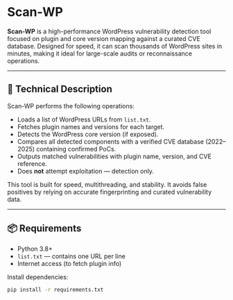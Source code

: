 # Scan-WP

**Scan-WP** is a high-performance WordPress vulnerability detection tool focused on plugin and core version mapping against a curated CVE database. Designed for speed, it can scan thousands of WordPress sites in minutes, making it ideal for large-scale audits or reconnaissance operations.

---

## 🧠 Technical Description

Scan-WP performs the following operations:

- Loads a list of WordPress URLs from `list.txt`.
- Fetches plugin names and versions for each target.
- Detects the WordPress core version (if exposed).
- Compares all detected components with a verified CVE database (2022–2025) containing confirmed PoCs.
- Outputs matched vulnerabilities with plugin name, version, and CVE reference.
- Does **not** attempt exploitation — detection only.

This tool is built for speed, multithreading, and stability. It avoids false positives by relying on accurate fingerprinting and curated vulnerability data.

---

## 📦 Requirements

- Python 3.8+
- `list.txt` — contains one URL per line
- Internet access (to fetch plugin info)

Install dependencies:

```bash
pip install -r requirements.txt
